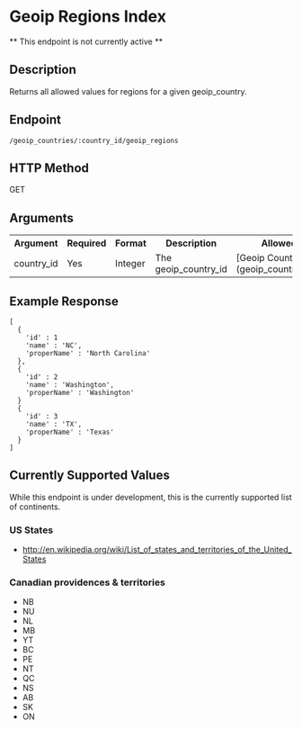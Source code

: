 # Geoip Regions Index
** This endpoint is not currently active **

## Description
Returns all allowed values for regions for a given geoip_country.

## Endpoint
`/geoip_countries/:country_id/geoip_regions`

## HTTP Method
GET

## Arguments
<table>
  <tr>
    <th>Argument</th>
    <th>Required</th>
    <th>Format</th>
    <th>Description</th>
    <th>Allowed Values</th>
  </tr>
  <tr>
    <td>country_id</td>
    <td>Yes</td>
    <td>Integer</td>
    <td>The geoip_country_id</td>
    <td>[Geoip Countries Index](geoip_countries_index.md)</td>
  </tr>
</table>

## Example Response

```
[
  {
    'id' : 1
    'name' : 'NC',
    'properName' : 'North Carolina'
  },
  {
    'id' : 2
    'name' : 'Washington',
    'properName' : 'Washington'
  }
  {
    'id' : 3
    'name' : 'TX',
    'properName' : 'Texas'
  }
]
```

## Currently Supported Values
While this endpoint is under development, this is the currently supported list
of continents.

### US States
* http://en.wikipedia.org/wiki/List_of_states_and_territories_of_the_United_States

### Canadian providences &  territories
* NB
* NU
* NL
* MB
* YT
* BC
* PE
* NT
* QC
* NS
* AB
* SK
* ON

